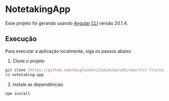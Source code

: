 # NotetakingApp

Esse projeto foi gerando usando [Angular CLI](https://github.com/angular/angular-cli) versão 20.1.4.

## Execução
Para executar a aplicação localmente, siga os passos abaixo
1. Clone o projeto
```bash
git clone [https://github.com/DouglasKenjiSakakibara01/smartfit-frontend-challenge.git](https://github.com/DouglasKenjiSakakibara01/notetaking-app.git)
cd notetaking-app
````
2. Instale as dependências
```bash
npm install
```
